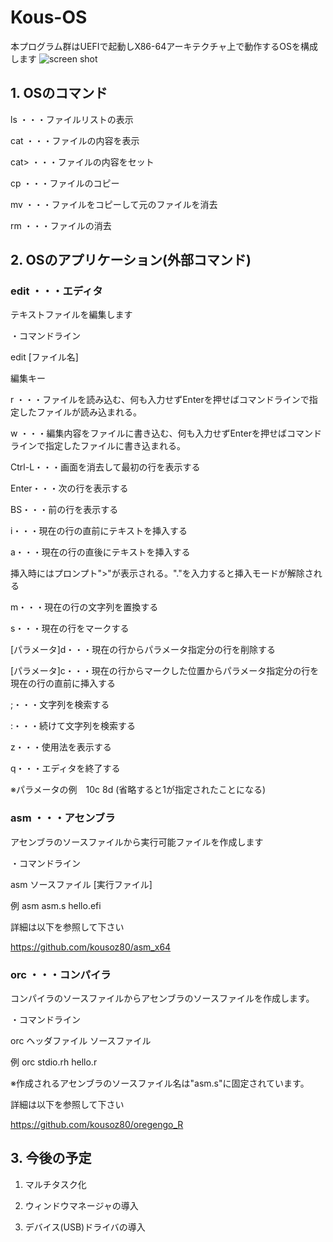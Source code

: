 # Kous-OS
  
本プログラム群はUEFIで起動しX86-64アーキテクチャ上で動作するOSを構成します 
![screen shot](https://imgur.com/h6ZTOEM.jpg)

    
## 1. OSのコマンド

  ls         ・・・ファイルリストの表示
  
  cat      ・・・ファイルの内容を表示
  
  cat>    ・・・ファイルの内容をセット
  
  cp       ・・・ファイルのコピー
  
  mv     ・・・ファイルをコピーして元のファイルを消去
  
  rm      ・・・ファイルの消去

  
    
## 2. OSのアプリケーション(外部コマンド)

### edit       ・・・エディタ

テキストファイルを編集します

・コマンドライン

edit [ファイル名]

編集キー

r ・・・ファイルを読み込む、何も入力せずEnterを押せばコマンドラインで指定したファイルが読み込まれる。

w ・・・編集内容をファイルに書き込む、何も入力せずEnterを押せばコマンドラインで指定したファイルに書き込まれる。

Ctrl-L・・・画面を消去して最初の行を表示する

Enter・・・次の行を表示する

BS・・・前の行を表示する

i・・・現在の行の直前にテキストを挿入する
  
a・・・現在の行の直後にテキストを挿入する

挿入時にはプロンプト">"が表示される。"."を入力すると挿入モードが解除される

m・・・現在の行の文字列を置換する

s・・・現在の行をマークする

[パラメータ]d・・・現在の行からパラメータ指定分の行を削除する

[パラメータ]c・・・現在の行からマークした位置からパラメータ指定分の行を現在の行の直前に挿入する

;・・・文字列を検索する
  
:・・・続けて文字列を検索する
  
z・・・使用法を表示する
  
q・・・エディタを終了する

※パラメータの例　10c 8d (省略すると1が指定されたことになる)  

    
### asm       ・・・アセンブラ

アセンブラのソースファイルから実行可能ファイルを作成します

・コマンドライン

asm  ソースファイル [実行ファイル]

例
asm asm.s hello.efi


詳細は以下を参照して下さい

https://github.com/kousoz80/asm_x64


### orc       ・・・コンパイラ

コンパイラのソースファイルからアセンブラのソースファイルを作成します。

・コマンドライン

orc  ヘッダファイル ソースファイル

例
orc stdio.rh hello.r

※作成されるアセンブラのソースファイル名は"asm.s"に固定されています。

詳細は以下を参照して下さい

https://github.com/kousoz80/oregengo_R

    
## 3. 今後の予定

1. マルチタスク化
  
2. ウィンドウマネージャの導入
  
3. デバイス(USB)ドライバの導入

